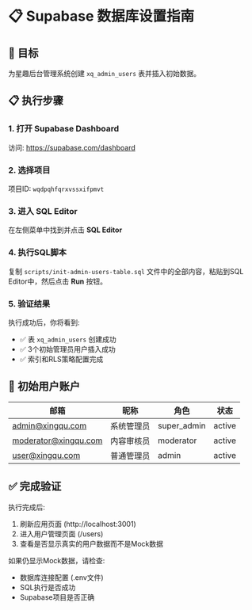 # 📋 Supabase 数据库设置指南

## 🎯 目标
为星趣后台管理系统创建 `xq_admin_users` 表并插入初始数据。

## 📋 执行步骤

### 1. 打开 Supabase Dashboard
访问: https://supabase.com/dashboard

### 2. 选择项目
项目ID: `wqdpqhfqrxvssxifpmvt`

### 3. 进入 SQL Editor
在左侧菜单中找到并点击 **SQL Editor**

### 4. 执行SQL脚本
复制 `scripts/init-admin-users-table.sql` 文件中的全部内容，粘贴到SQL Editor中，然后点击 **Run** 按钮。

### 5. 验证结果
执行成功后，你将看到:
- ✅ 表 `xq_admin_users` 创建成功
- ✅ 3个初始管理员用户插入成功
- ✅ 索引和RLS策略配置完成

## 🔧 初始用户账户

| 邮箱 | 昵称 | 角色 | 状态 |
|------|------|------|------|
| admin@xingqu.com | 系统管理员 | super_admin | active |
| moderator@xingqu.com | 内容审核员 | moderator | active |
| user@xingqu.com | 普通管理员 | admin | active |

## ✅ 完成验证

执行完成后:
1. 刷新应用页面 (http://localhost:3001)
2. 进入用户管理页面 (/users)
3. 查看是否显示真实的用户数据而不是Mock数据

如果仍显示Mock数据，请检查:
- 数据库连接配置 (.env文件)
- SQL执行是否成功
- Supabase项目是否正确
